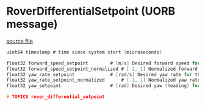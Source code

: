 # RoverDifferentialSetpoint (UORB message)



[source file](https://github.com/PX4/PX4-Autopilot/blob/main/msg/RoverDifferentialSetpoint.msg)

```c
uint64 timestamp # time since system start (microseconds)

float32 forward_speed_setpoint 		  # [m/s] Desired forward speed for the rover
float32 forward_speed_setpoint_normalized # [-1, 1] Normalized forward speed for the rover
float32 yaw_rate_setpoint      		  # [rad/s] Desired yaw rate for the rover (Overriden by yaw controller if yaw_setpoint is used)
float32 yaw_rate_setpoint_normalized      # [-1, 1] Normalized yaw rate for the rover
float32 yaw_setpoint 	       		  # [rad] Desired yaw (heading) for the rover

# TOPICS rover_differential_setpoint

```
